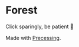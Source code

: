 # Forest
Click sparingly, be patient 🌳

Made with [Precessing](https://bernhardfritz.github.io/p8g/).
